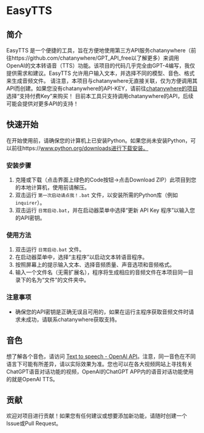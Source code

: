 # EasyTTS

## 简介
EasyTTS 是一个便捷的工具，旨在方便地使用第三方API服务chatanywhere（前往https://github.com/chatanywhere/GPT_API_free以了解更多）来调用OpenAI的文本转语音（TTS）功能。该项目的代码几乎完全由GPT-4编写，我仅提供需求和建议。EasyTTS 允许用户输入文本，并选择不同的模型、音色、格式来生成音频文件。
请注意，本项目与chatanywhere无直接关联，仅为方便调用其API而创建。如果您没有chatanywhere的API-KEY，请前往[chatanywhere的项目](https://github.com/chatanywhere/GPT_API_free)选择“支持付费Key”来购买！
目前本工具只支持调用chatanywhere的API，后续可能会提供对更多API的支持！

## 快速开始
在开始使用前，请确保您的计算机上已安装Python。如果您尚未安装Python，可以前往https://www.python.org/downloads进行下载安装。

### 安装步骤
1. 克隆或下载（点击界面上绿色的Code按钮→点击Download ZIP）此项目到您的本地计算机，使用前请解压。
2. 双击运行 `第一次启动请点我！.bat` 文件，以安装所需的Python库（例如 `inquirer`）。
3. 双击运行 `日常启动.bat`，并在启动器菜单中选择“更新 API Key 程序”以输入您的API密钥。

### 使用方法
1. 双击运行 `日常启动.bat` 文件。
2. 在启动器菜单中，选择“主程序”以启动文本转语音程序。
3. 按照屏幕上的提示输入文本、选择音频质量、声音选项和音频格式。
4. 输入一个文件名（无需扩展名），程序将生成相应的音频文件在本项目同一目录下的名为“文件”的文件夹中。

### 注意事项
- 确保您的API密钥是正确无误且可用的，如果在运行主程序获取音频文件时请求未成功，请联系chatanywhere获取支持。

## 音色
想了解各个音色，请访问 [Text to speech - OpenAl API](https://platform.openai.com/docs/guides/text-to-speech)。注意，同一音色在不同语言下可能有所差异，请以实际效果为准。您也可以在各大视频网站上寻找有关ChatGPT语音对话功能的视频，OpenAI的ChatGPT APP内的语音对话功能使用的就是OpenAI TTS。

## 贡献
欢迎对项目进行贡献！如果您有任何建议或想要添加新功能，请随时创建一个Issue或Pull Request。
